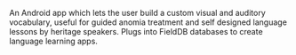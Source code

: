 An Android app which lets the user build a custom visual and auditory vocabulary, useful for guided anomia treatment and self designed language lessons by heritage speakers. Plugs into FieldDB databases to create language learning apps.
